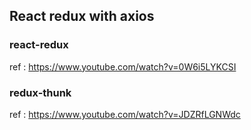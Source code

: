 ## React redux with axios

### react-redux

ref : https://www.youtube.com/watch?v=0W6i5LYKCSI

### redux-thunk

ref : https://www.youtube.com/watch?v=JDZRfLGNWdc
